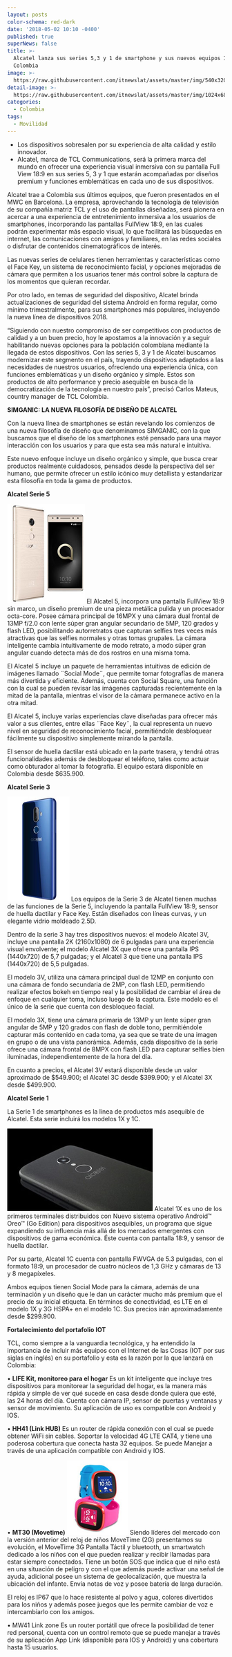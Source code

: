 ```yaml
---
layout: posts
color-schema: red-dark
date: '2018-05-02 10:10 -0400'
published: true
superNews: false
title: >-
  Alcatel lanza sus series 5,3 y 1 de smartphone y sus nuevos equipos IOT en
  Colombia
image: >-
  https://raw.githubusercontent.com/itnewslat/assets/master/img/540x320/Alcatel-serie-531-p.jpg
detail-image: >-
  https://raw.githubusercontent.com/itnewslat/assets/master/img/1024x680/Alcatel-serie-531-g.jpg
categories:
  - Colombia
tags:
  - Movilidad
---
```

- Los dispositivos sobresalen por su experiencia de alta calidad y estilo innovador.
- Alcatel, marca de TCL Communications, será la primera marca del mundo en ofrecer una experiencia visual inmersiva con su pantalla Full View 18:9 en sus series 5, 3 y  1 que estarán acompañadas por diseños premium y funciones emblemáticas en cada uno de sus dispositivos.

Alcatel trae a Colombia sus últimos equipos, que fueron presentados en el MWC en Barcelona. La empresa, aprovechando la tecnología de televisión de su compañía matriz TCL y el uso de pantallas diseñadas, será pionera en acercar a una experiencia de entretenimiento inmersiva a los usuarios de smartphones, incorporando las pantallas FullView 18:9, en las cuales podrán experimentar más espacio visual, lo que facilitará las búsquedas en internet, las comunicaciones con amigos y familiares, en las redes sociales o disfrutar de contenidos cinematográficos de interés. 

Las nuevas series de celulares tienen herramientas y características como el Face Key, un sistema de reconocimiento facial, y opciones mejoradas de cámara que permiten a los usuarios tener más control sobre la captura de los momentos que quieran recordar. 

Por otro lado, en temas de seguridad del dispositivo, Alcatel brinda actualizaciones de seguridad del sistema Android en forma regular, como mínimo trimestralmente, para sus smartphones más populares, incluyendo la nueva línea de dispositivos 2018.

“Siguiendo con nuestro compromiso de ser competitivos con productos de calidad y a un buen precio, hoy le apostamos a la innovación y a seguir habilitando nuevas opciones para la población colombiana mediante la llegada de estos dispositivos. Con las series 5, 3 y 1 de Alcatel buscamos modernizar este segmento en el país, trayendo dispositivos adaptados a las necesidades de nuestros usuarios, ofreciendo una experiencia única, con funciones emblemáticas y un diseño orgánico y simple. Estos son productos de alto performance y precio asequible en busca de la democratización de la tecnología en nuestro país”, precisó Carlos Mateus, country manager de TCL Colombia.

**SIMGANIC: LA NUEVA FILOSOFÍA DE DISEÑO DE ALCATEL**

Con la nueva línea de smartphones se están revelando los comienzos de una nueva filosofía de diseño que denominamos SIMGANIC, con la que buscamos que el diseño de los smartphones esté pensado para una mayor interacción con los usuarios y para que esta sea más natural e intuitiva. 

Este nuevo enfoque incluye un diseño orgánico y simple, que busca crear productos realmente cuidadosos, pensados desde la perspectiva del ser humano, que permite ofrecer un estilo icónico muy detallista y estandarizar esta filosofía en toda la gama de productos. 

**Alcatel Serie 5**

![](https://raw.githubusercontent.com/itnewslat/assets/master/img/1024x680/Alcatel-serie-5.jpg)
El Alcatel 5, incorpora una pantalla FullView 18:9 sin marco, un diseño premium de una pieza metálica pulida y un procesador octa-core. Posee cámara principal de 16MPX y una cámara dual frontal de 13MP f/2.0 con lente súper gran angular secundario de 5MP, 120 grados y flash LED, posibilitando autorretratos que capturan selfies tres veces más atractivas que las selfies normales y otras tomas grupales. La cámara inteligente cambia intuitivamente de modo retrato, a modo súper gran angular cuando detecta más de dos rostros en una misma toma.

El Alcatel 5 incluye un paquete de herramientas intuitivas de edición de imágenes llamado ¨Social Mode¨, que permite tomar fotografías de manera más divertida y eficiente. Además, cuenta con Social Square, una función con la cual se pueden revisar las imágenes capturadas recientemente en la mitad de la pantalla, mientras el visor de la cámara permanece activo en la otra mitad.

El Alcatel 5, incluye varias experiencias clave diseñadas para ofrecer más valor a sus clientes, entre ellas ¨Face Key¨, la cual representa un nuevo nivel en seguridad de reconocimiento facial, permitiéndole desbloquear fácilmente su dispositivo simplemente mirando la pantalla. 

El sensor de huella dactilar está ubicado en la parte trasera, y tendrá otras funcionalidades además de desbloquear el teléfono, tales como actuar como obturador al tomar la fotografía. El equipo estará disponible en Colombia desde $635.900.

**Alcatel Serie 3**

![](https://raw.githubusercontent.com/itnewslat/assets/master/img/1024x680/Alcatel-serie-3.jpg)
Los equipos de la Serie 3 de Alcatel tienen muchas de las funciones de la Serie 5, incluyendo la pantalla FullView 18:9, sensor de huella dactilar y Face Key. Están diseñados con líneas curvas, y un elegante vidrio moldeado 2.5D.

Dentro de la serie 3 hay tres dispositivos nuevos: el modelo Alcatel 3V, incluye una pantalla 2K (2160x1080) de 6 pulgadas para una experiencia visual envolvente; el modelo Alcatel 3X que ofrece una pantalla IPS (1440x720) de 5,7 pulgadas; y el Alcatel 3 que tiene una pantalla IPS (1440x720) de 5,5 pulgadas. 

El modelo 3V, utiliza una cámara principal dual de 12MP en conjunto con una cámara de fondo secundaria de 2MP, con flash LED, permitiendo realizar efectos bokeh en tiempo real y la posibilidad de cambiar el área de enfoque en cualquier toma, incluso luego de la captura. Este modelo es el único de la serie que cuenta con desbloqueo facial.

El modelo 3X, tiene una cámara primaria de 13MP y un lente súper gran angular de 5MP y 120 grados con flash de doble tono, permitiéndole capturar más contenido en cada toma, ya sea que se trate de una imagen en grupo o de una vista panorámica. Además, cada dispositivo de la serie ofrece una cámara frontal de 8MPX con flash LED para capturar selfies bien iluminadas, independientemente de la hora del día.

En cuanto a precios, el Alcatel 3V estará disponible desde un valor aproximado de $549.900; el Alcatel 3C desde $399.900; y el Alcatel 3X desde $499.900.

**Alcatel Serie 1**

La Serie 1 de smartphones es la línea de productos más asequible de Alcatel. Esta serie incluirá los modelos 1X y 1C.

![](https://raw.githubusercontent.com/itnewslat/assets/master/img/1024x680/Alcatel-serie-1.jpg)
Alcatel 1X es uno de los primeros terminales distribuidos con Nuevo sistema operativo Android™ Oreo™ (Go Edition) para dispositivos asequibles, un programa que sigue expandiendo su influencia más allá de los mercados emergentes con dispositivos de gama económica. Éste cuenta con pantalla 18:9,  y sensor de huella dactilar. 

Por su parte, Alcatel 1C cuenta con pantalla FWVGA de 5.3 pulgadas, con el formato 18:9, un procesador de cuatro núcleos de 1,3 GHz y cámaras de 13 y 8 megapíxeles.

Ambos equipos tienen Social Mode para la cámara, además de una terminación y un diseño que le dan un carácter mucho más premium que el precio de su inicial etiqueta. En términos de conectividad, es LTE en el modelo 1X y 3G HSPA+ en el modelo 1C. Sus precios irán aproximadamente desde $299.900.

**Fortalecimiento del portafolio IOT**

TCL, como siempre a la vanguardia tecnológica, y ha entendido la importancia de incluir más equipos con el Internet de las Cosas (IOT por sus siglas en inglés) en su portafolio y esta es la razón por la que lanzará en Colombia: 

•	**LIFE Kit, monitoreo para el hogar**
Es un kit inteligente que incluye tres dispositivos para monitorear la seguridad del hogar, es la manera más rápida y simple de ver qué sucede en casa desde donde quiera que esté, las 24 horas del día. Cuenta con cámara IP, sensor de puertas y ventanas y sensor de movimiento. Su aplicación de uso es compatible con Android y IOS.

•	**HH41 (Link HUB)**
Es un router de rápida conexión con el cual se puede obtener WiFi sin cables. Soportar la velocidad 4G LTE CAT4, y tiene una poderosa cobertura que conecta hasta 32 equipos. Se puede Manejar a través de una aplicación compatible con Android y IOS.

•	**MT30 (Movetime)**
![](https://raw.githubusercontent.com/itnewslat/assets/master/img/1024x680/Alcatel-relog.jpg)
Siendo líderes del mercado con la versión anterior del reloj de niños MoveTime (2G) presentamos su evolución,  el MoveTime 3G Pantalla Táctil y bluetooth, un smartwatch dedicado a los niños con el que pueden realizar y recibir llamadas para estar siempre conectados. Tiene un botón SOS que indica que el niño está en una situación de peligro y con el que además puede activar una señal de ayuda, adicional posee un sistema de geolocalización, que muestra la ubicación del infante. Envía notas de voz y posee batería de larga duración.

El reloj es IP67 que lo hace resistente al polvo y agua, colores divertidos para los niños  y además posee juegos que les permite cambiar de voz e intercambiarlo con los amigos.


•	MW41 Link zone Es un router portátil que ofrece la posibilidad de tener red personal, cuenta con un control remoto que se puede manejar a través de su aplicación App Link (disponible para IOS y Android) y una cobertura hasta 15 usuarios.

